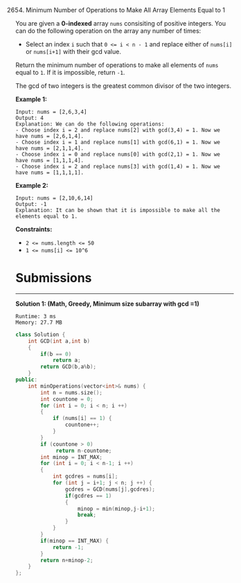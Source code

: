 2654. Minimum Number of Operations to Make All Array Elements Equal to 1

You are given a **0-indexed** array `nums` consisiting of positive integers. You can do the following operation on the array any number of times:

* Select an index `i` such that `0 <= i < n - 1` and replace either of `nums[i]` or `nums[i+1]` with their gcd value.

Return the minimum number of operations to make all elements of `nums` equal to `1`. If it is impossible, return `-1`.

The gcd of two integers is the greatest common divisor of the two integers.

 

**Example 1:**
```
Input: nums = [2,6,3,4]
Output: 4
Explanation: We can do the following operations:
- Choose index i = 2 and replace nums[2] with gcd(3,4) = 1. Now we have nums = [2,6,1,4].
- Choose index i = 1 and replace nums[1] with gcd(6,1) = 1. Now we have nums = [2,1,1,4].
- Choose index i = 0 and replace nums[0] with gcd(2,1) = 1. Now we have nums = [1,1,1,4].
- Choose index i = 2 and replace nums[3] with gcd(1,4) = 1. Now we have nums = [1,1,1,1].
```

**Example 2:**
```
Input: nums = [2,10,6,14]
Output: -1
Explanation: It can be shown that it is impossible to make all the elements equal to 1.
```

**Constraints:**

* `2 <= nums.length <= 50`
* `1 <= nums[i] <= 10^6`

# Submissions
---
**Solution 1: (Math, Greedy, Minimum size subarray with gcd =1)**
```
Runtime: 3 ms
Memory: 27.7 MB
```
```c++
class Solution {
    int GCD(int a,int b)
    {
        if(b == 0)
            return a;
        return GCD(b,a%b);
    }
public:
    int minOperations(vector<int>& nums) {
        int n = nums.size();
        int countone = 0;
        for (int i = 0; i < n; i ++)
        {
            if (nums[i] == 1) {
                countone++;
            }
        }
        if (countone > 0)
             return n-countone;
        int minop = INT_MAX;
        for (int i = 0; i < n-1; i ++)
        {
            int gcdres = nums[i];
            for (int j = i+1; j < n; j ++) {
                gcdres = GCD(nums[j],gcdres);
                if(gcdres == 1)
                {
                    minop = min(minop,j-i+1);
                    break;
                }
            }
        }
        if(minop == INT_MAX) {
            return -1;
        }
        return n+minop-2;
    }
};
```
